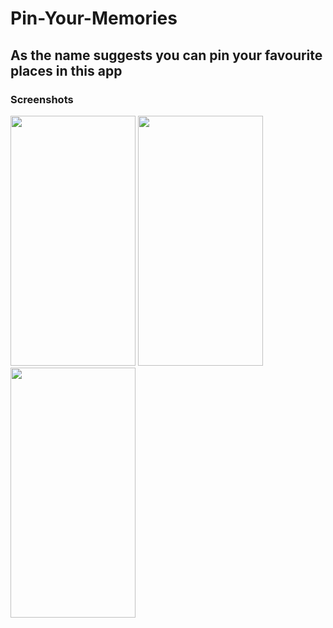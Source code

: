 # Pin-Your-Memories
## As the name suggests you can pin your favourite places in this app
### Screenshots
<img src="https://user-images.githubusercontent.com/80680671/198846338-11eeb951-3d45-4f59-9ea4-0bbec449bb1c.png" width="200" height="400" /> <img src="https://user-images.githubusercontent.com/80680671/198846335-54a7e167-b2ce-4cdb-848b-fa1313918095.png" width="200" height="400" /> <img src="https://user-images.githubusercontent.com/80680671/198846340-d2c295d9-67d8-4562-a445-a8f968252ec0.png" width="200" height="400" />
